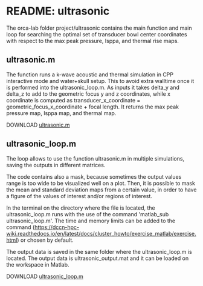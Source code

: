 # README: ultrasonic

The orca-lab folder project/ultrasonic contains the main function and main loop for searching the optimal set of transducer bowl center coordinates with respect to the max peak pressure, Isppa, and thermal rise maps.

## ultrasonic.m

The function runs a k-wave acoustic and thermal simulation in CPP interactive mode and water+skull setup. This to avoid extra walltime once it is performed into the ultrasonic_loop.m. As inputs it takes delta_y and delta_z to add to the geometric focus y and z coordinates, while x coordinate is computed as transducer_x_coordinate = geometric_focus_x_coordinate + focal length.
It returns the max peak pressure map, Isppa map, and thermal map. 

DOWNLOAD [ultrasonic.m](ultrasonic.m)

## ultrasonic_loop.m

The loop allows to use the function ultrasonic.m in multiple simulations, saving the outputs in different matrices.

The code contains also a mask, because sometimes the output values range is too wide to be visualized well on a plot. Then, it is possible to mask the mean and standard deviation maps from a certain value, in order to have a figure of the values of interest and/or regions of interest.

In the terminal on the directory where the file is located, the ultrasonic_loop.m runs with the use of the command 'matlab_sub ultrasonic_loop.m'. The time and memory limits can be added to the command (https://dccn-hpc-wiki.readthedocs.io/en/latest/docs/cluster_howto/exercise_matlab/exercise.html) or chosen by default.

The output data is saved in the same folder where the ultrasonic_loop.m is located. The output data is ultrasonic_output.mat and it can be loaded on the workspace in Matlab. 

DOWNLOAD [ultrasonic_loop.m](ultrasonic_loop.m)

